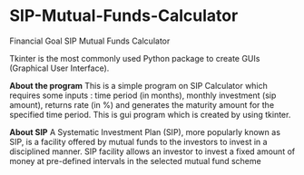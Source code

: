 # SIP-Mutual-Funds-Calculator
Financial Goal SIP Mutual Funds Calculator

Tkinter is the most commonly used Python package to create GUIs (Graphical User Interface).

**About the program**
This is a simple program on SIP Calculator which requires some inputs : time period (in months), monthly investment (sip amount), returns rate (in %) and generates the maturity amount for the specified time period.
This is gui program which is created by using tkinter.

**About SIP**
A Systematic Investment Plan (SIP), more popularly known as SIP, is a facility offered by mutual funds to the investors to invest in a disciplined manner. SIP facility allows an investor to invest a fixed amount of money at pre-defined intervals in the selected mutual fund scheme
 
